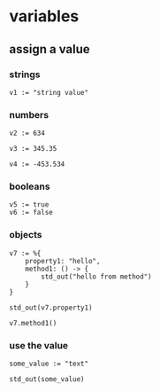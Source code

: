 # variables
## assign a value

### strings

```properties
v1 := "string value"
```

### numbers

```properties
v2 := 634
```

```properties
v3 := 345.35
```

```properties
v4 := -453.534
```

### booleans

```properties
v5 := true
v6 := false
```

### objects

```properties
v7 := %{
    property1: "hello",
    method1: () -> {
        std_out("hello from method")
    }
}

std_out(v7.property1)

v7.method1()
```

### use the value

```properties
some_value := "text"

std_out(some_value)
```